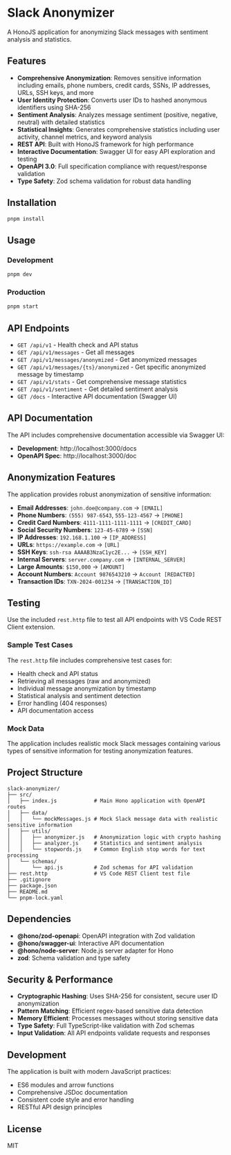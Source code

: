 # Slack Anonymizer

A HonoJS application for anonymizing Slack messages with sentiment analysis and statistics.

## Features

- **Comprehensive Anonymization**: Removes sensitive information including emails, phone numbers, credit cards, SSNs, IP addresses, URLs, SSH keys, and more
- **User Identity Protection**: Converts user IDs to hashed anonymous identifiers using SHA-256
- **Sentiment Analysis**: Analyzes message sentiment (positive, negative, neutral) with detailed statistics
- **Statistical Insights**: Generates comprehensive statistics including user activity, channel metrics, and keyword analysis
- **REST API**: Built with HonoJS framework for high performance
- **Interactive Documentation**: Swagger UI for easy API exploration and testing
- **OpenAPI 3.0**: Full specification compliance with request/response validation
- **Type Safety**: Zod schema validation for robust data handling

## Installation

```bash
pnpm install
```

## Usage

### Development

```bash
pnpm dev
```

### Production

```bash
pnpm start
```

## API Endpoints

- `GET /api/v1` - Health check and API status
- `GET /api/v1/messages` - Get all messages
- `GET /api/v1/messages/anonymized` - Get anonymized messages
- `GET /api/v1/messages/{ts}/anonymized` - Get specific anonymized message by timestamp
- `GET /api/v1/stats` - Get comprehensive message statistics
- `GET /api/v1/sentiment` - Get detailed sentiment analysis
- `GET /docs` - Interactive API documentation (Swagger UI)

## API Documentation

The API includes comprehensive documentation accessible via Swagger UI:

- **Development**: http://localhost:3000/docs
- **OpenAPI Spec**: http://localhost:3000/doc

## Anonymization Features

The application provides robust anonymization of sensitive information:

- **Email Addresses**: `john.doe@company.com` → `[EMAIL]`
- **Phone Numbers**: `(555) 987-6543`, `555-123-4567` → `[PHONE]`
- **Credit Card Numbers**: `4111-1111-1111-1111` → `[CREDIT_CARD]`
- **Social Security Numbers**: `123-45-6789` → `[SSN]`
- **IP Addresses**: `192.168.1.100` → `[IP_ADDRESS]`
- **URLs**: `https://example.com` → `[URL]`
- **SSH Keys**: `ssh-rsa AAAAB3NzaC1yc2E...` → `[SSH_KEY]`
- **Internal Servers**: `server.company.com` → `[INTERNAL_SERVER]`
- **Large Amounts**: `$150,000` → `[AMOUNT]`
- **Account Numbers**: `Account 9876543210` → `Account [REDACTED]`
- **Transaction IDs**: `TXN-2024-001234` → `[TRANSACTION_ID]`

## Testing

Use the included `rest.http` file to test all API endpoints with VS Code REST Client extension.

### Sample Test Cases

The `rest.http` file includes comprehensive test cases for:

- Health check and API status
- Retrieving all messages (raw and anonymized)
- Individual message anonymization by timestamp
- Statistical analysis and sentiment detection
- Error handling (404 responses)
- API documentation access

### Mock Data

The application includes realistic mock Slack messages containing various types of sensitive information for testing anonymization features.

## Project Structure

```
slack-anonymizer/
├── src/
│   ├── index.js            # Main Hono application with OpenAPI routes
│   ├── data/
│   │   └── mockMessages.js # Mock Slack message data with realistic sensitive information
│   ├── utils/
│   │   ├── anonymizer.js   # Anonymization logic with crypto hashing
│   │   ├── analyzer.js     # Statistics and sentiment analysis
│   │   └── stopwords.js    # Common English stop words for text processing
│   └── schemas/
│       └── api.js          # Zod schemas for API validation
├── rest.http               # VS Code REST Client test file
├── .gitignore
├── package.json
├── README.md
└── pnpm-lock.yaml
```

## Dependencies

- **@hono/zod-openapi**: OpenAPI integration with Zod validation
- **@hono/swagger-ui**: Interactive API documentation
- **@hono/node-server**: Node.js server adapter for Hono
- **zod**: Schema validation and type safety

## Security & Performance

- **Cryptographic Hashing**: Uses SHA-256 for consistent, secure user ID anonymization
- **Pattern Matching**: Efficient regex-based sensitive data detection
- **Memory Efficient**: Processes messages without storing sensitive data
- **Type Safety**: Full TypeScript-like validation with Zod schemas
- **Input Validation**: All API endpoints validate requests and responses

## Development

The application is built with modern JavaScript practices:

- ES6 modules and arrow functions
- Comprehensive JSDoc documentation
- Consistent code style and error handling
- RESTful API design principles

## License

MIT
